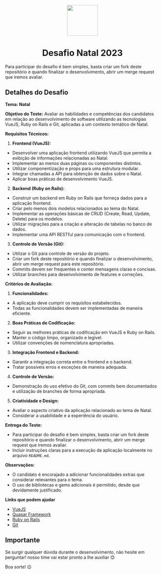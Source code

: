 <div align="center">
  <img src="https://avatars.githubusercontent.com/u/72630796?s=400&u=b27ec815e5f5c2a18b7d08bc4b6bba0e900b249c&v=4" width="100" height="100">

  # Desafio Natal 2023
</div>

Para participar do desafio é bem simples, basta criar um fork deste repositório e quando finalizar o desenvolvimento, abrir um merge request que iremos avaliar.


## Detalhes do Desafio

**Tema: Natal**

**Objetivo do Teste:**
Avaliar as habilidades e competências dos candidatos em relação ao desenvolvimento de software utilizando as tecnologias VueJS, Ruby on Rails e Git, aplicadas a um contexto temático de Natal.

**Requisitos Técnicos:**

1. **Frontend (VueJS):**
- Desenvolver uma aplicação frontend utilizando VueJS que permita a exibição de informações relacionadas ao Natal.
- Implementar ao menos duas páginas ou componentes distintos.
- Utilizar componentização e props para uma estrutura modular.
- Integrar chamadas a API para obtenção de dados sobre o Natal.
- Aplicar boas práticas de desenvolvimento VueJS.

2. **Backend (Ruby on Rails):**
- Construir um backend em Ruby on Rails que forneça dados para a aplicação frontend.
- Criar pelo menos dois modelos relacionados ao tema do Natal.
- Implementar as operações básicas de CRUD (Create, Read, Update, Delete) para os modelos.
- Utilizar migrações para a criação e alteração de tabelas no banco de dados.
- Implementar uma API RESTful para comunicação com o frontend.

3. **Controle de Versão (Git):**
- Utilizar o Git para controle de versão do projeto.
- Criar um fork deste repositório e quando finalizar o desenvolvimento, abrir um merge request para este repositório.
- Commits devem ser frequentes e conter mensagens claras e concisas.
- Utilizar branches para desenvolvimento de features e correções.

**Critérios de Avaliação:**

1. **Funcionalidades:**
- A aplicação deve cumprir os requisitos estabelecidos.
- Todas as funcionalidades devem ser implementadas de maneira eficiente.

2. **Boas Práticas de Codificação:**
- Seguir as melhores práticas de codificação em VueJS e Ruby on Rails.
- Manter o código limpo, organizado e legível.
- Utilizar convenções de nomenclatura apropriadas.

3. **Integração Frontend e Backend:**
- Garantir a integração correta entre o frontend e o backend.
- Tratar possíveis erros e exceções de maneira adequada.

4. **Controle de Versão:**
- Demonstração do uso efetivo do Git, com commits bem documentados e utilização de branches de forma apropriada.

5. **Criatividade e Design:**
- Avaliar o aspecto criativo da aplicação relacionado ao tema de Natal.
- Considerar a usabilidade e a experiência do usuário.

**Entrega do Teste:**
- Para participar do desafio é bem simples, basta criar um fork deste repositório e quando finalizar o desenvolvimento, abrir um merge request que iremos avaliar.
- Incluir instruções claras para a execução da aplicação localmente no arquivo `README.md`.

**Observações:**
- O candidato é encorajado a adicionar funcionalidades extras que considerar relevantes para o tema.
- O uso de bibliotecas e gems adicionais é permitido, desde que devidamente justificado.

**Links que podem ajudar**

- [VueJS](https://vuejs.org/)
- [Quasar Framework](https://quasar.dev/)
- [Ruby on Rails](https://rubyonrails.org/)
- [Git](https://git-scm.com/)

## Importante
Se surgir qualquer dúvida durante o desenvolvimento, não hesite em perguntar! nosso time vai estar pronto a lhe auxiliar 😊

Boa sorte! 😉
